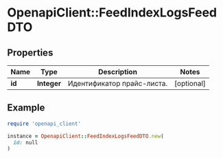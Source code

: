 # OpenapiClient::FeedIndexLogsFeedDTO

## Properties

| Name | Type | Description | Notes |
| ---- | ---- | ----------- | ----- |
| **id** | **Integer** | Идентификатор прайс-листа. | [optional] |

## Example

```ruby
require 'openapi_client'

instance = OpenapiClient::FeedIndexLogsFeedDTO.new(
  id: null
)
```

